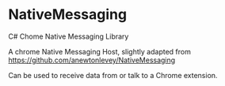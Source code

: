 # NativeMessaging
C# Chome Native Messaging Library

A chrome Native Messaging Host, slightly adapted from https://github.com/anewtonlevey/NativeMessaging

Can be used to receive data from or talk to a Chrome extension.